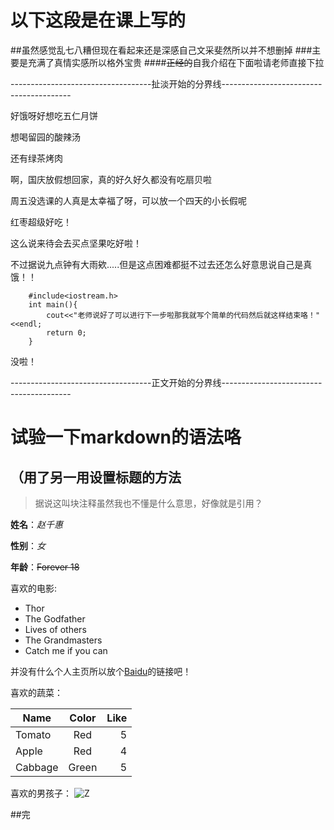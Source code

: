 # 以下这段是在课上写的
##虽然感觉乱七八糟但现在看起来还是深感自己文采斐然所以并不想删掉
###主要是充满了真情实感所以格外宝贵
####~~正经的~~自我介绍在下面啦请老师直接下拉


-----------------------------------扯淡开始的分界线----------------------------------------

好饿呀好想吃五仁月饼

想喝留园的酸辣汤

还有绿茶烤肉

啊，国庆放假想回家，真的好久好久都没有吃扇贝啦

周五没选课的人真是太幸福了呀，可以放一个四天的小长假呢

红枣超级好吃！

这么说来待会去买点坚果吃好啦！

不过据说九点钟有大雨欸.....但是这点困难都挺不过去还怎么好意思说自己是真饿！！

        #include<iostream.h>
        int main(){
            cout<<"老师说好了可以进行下一步啦那我就写个简单的代码然后就这样结束咯！"<<endl;
            return 0;
        }

没啦！

-----------------------------------正文开始的分界线----------------------------------------


试验一下markdown的语法咯
=
（用了另一用设置标题的方法
---

>据说这叫块注释虽然我也不懂是什么意思，好像就是引用？


**姓名**：*赵千惠*

**性别**：*女*

**年龄**：~~Forever 18~~


喜欢的电影:
* Thor
* The Godfather
* Lives of others
* The Grandmasters
* Catch me if you can

并没有什么个人主页所以放个[Baidu](http://baidu.com)的链接吧！


喜欢的蔬菜：

| Name          |Color          |Like   |
| ------------- |:-------------:| -----:|
| Tomato        | Red           |   5   |
| Apple         | Red           |   4   |
| Cabbage       | Green         |   5   |




喜欢的男孩子：
![Z](http://img2.selfimg.com.cn/mself600w/2015/04/02/1427964189_GC47Vm.jpg)


##完

